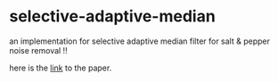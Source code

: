# selective-adaptive-median

an implementation for selective adaptive median filter for salt & pepper noise removal !!

here is the [link](https://www.researchgate.net/publication/317421347_Removal_of_salt_and_pepper_noise_using_selective_adaptive_median_filter) to the paper.
